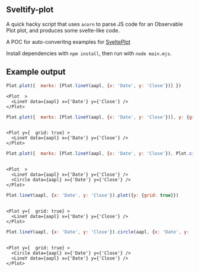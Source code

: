 ## Sveltify-plot

A quick hacky script that uses `acorn` to parse JS code for an Observable Plot plot, and produces some svelte-like code.

A POC for auto-converitng examples for [SveltePlot](https://www.vis4.net/blog/2024/01/svelteplot/)

Install dependencies with `npm install`, then run with `node main.mjs`.

## Example output

```js
Plot.plot({  marks: [Plot.lineY(aapl, {x: 'Date', y: 'Close'})] })
```

```svelte
<Plot  >
  <LineY data={aapl} x={'Date'} y={'Close'} />
</Plot>
```



```js
Plot.plot({  marks: [Plot.lineY(aapl, {x: 'Date', y: 'Close'})], y: {grid: true} })
```

```svelte

<Plot y={  grid: true} >
  <LineY data={aapl} x={'Date'} y={'Close'} />
</Plot>
```



```js
Plot.plot({  marks: [Plot.lineY(aapl, {x: 'Date', y: 'Close'}), Plot.circle(aapl, {x: 'Date', y: 'Close'})] })
```

```svelte

<Plot  >
  <LineY data={aapl} x={'Date'} y={'Close'} />
  <Circle data={aapl} x={'Date'} y={'Close'} />
</Plot>
```



```js
Plot.lineY(aapl, {x: 'Date', y: 'Close'}).plot({y: {grid: true}})
```

```svelte

<Plot y={  grid: true} >
  <LineY data={aapl} x={'Date'} y={'Close'} />
</Plot>
```



```js
Plot.lineY(aapl, {x: 'Date', y: 'Close'}).circle(aapl, {x: 'Date', y: 'Close'}).plot({y: {grid: true}})
```

```svelte

<Plot y={  grid: true} >
  <Circle data={aapl} x={'Date'} y={'Close'} />
  <LineY data={aapl} x={'Date'} y={'Close'} />
</Plot>
```

